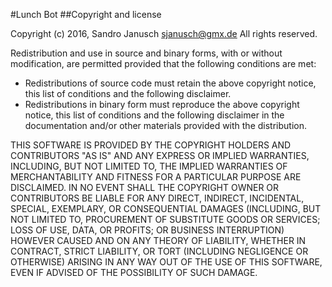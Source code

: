 #Lunch Bot
##Copyright and license

Copyright (c) 2016, Sandro Janusch <sjanusch@gmx.de>
All rights reserved.

Redistribution and use in source and binary forms, with or without
modification, are permitted provided that the following conditions are
met:

   * Redistributions of source code must retain the above copyright
     notice, this list of conditions and the following disclaimer.
   * Redistributions in binary form must reproduce the above
     copyright notice, this list of conditions and the following
     disclaimer in the documentation and/or other materials provided
     with the distribution.

THIS SOFTWARE IS PROVIDED BY THE COPYRIGHT HOLDERS AND CONTRIBUTORS
"AS IS" AND ANY EXPRESS OR IMPLIED WARRANTIES, INCLUDING, BUT NOT
LIMITED TO, THE IMPLIED WARRANTIES OF MERCHANTABILITY AND FITNESS FOR
A PARTICULAR PURPOSE ARE DISCLAIMED. IN NO EVENT SHALL THE COPYRIGHT
OWNER OR CONTRIBUTORS BE LIABLE FOR ANY DIRECT, INDIRECT, INCIDENTAL,
SPECIAL, EXEMPLARY, OR CONSEQUENTIAL DAMAGES (INCLUDING, BUT NOT
LIMITED TO, PROCUREMENT OF SUBSTITUTE GOODS OR SERVICES; LOSS OF USE,
DATA, OR PROFITS; OR BUSINESS INTERRUPTION) HOWEVER CAUSED AND ON ANY
THEORY OF LIABILITY, WHETHER IN CONTRACT, STRICT LIABILITY, OR TORT
(INCLUDING NEGLIGENCE OR OTHERWISE) ARISING IN ANY WAY OUT OF THE USE
OF THIS SOFTWARE, EVEN IF ADVISED OF THE POSSIBILITY OF SUCH DAMAGE.

